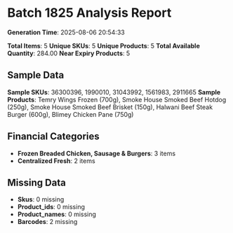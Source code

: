 # Batch 1825 Analysis Report

**Generation Time**: 2025-08-06 20:54:33

**Total Items**: 5
**Unique SKUs**: 5
**Unique Products**: 5
**Total Available Quantity**: 284.00
**Near Expiry Products**: 5

## Sample Data
**Sample SKUs**: 36300396, 1990010, 31043992, 1561983, 2911665
**Sample Products**: Temry Wings Frozen (700g), Smoke House Smoked Beef Hotdog (250g), Smoke House Smoked Beef Brisket (150g), Halwani Beef Steak Burger (600g), Blimey Chicken Pane (750g)

## Financial Categories
- **Frozen Breaded Chicken, Sausage & Burgers**: 3 items
- **Centralized Fresh**: 2 items

## Missing Data
- **Skus**: 0 missing
- **Product_ids**: 0 missing
- **Product_names**: 0 missing
- **Barcodes**: 2 missing
